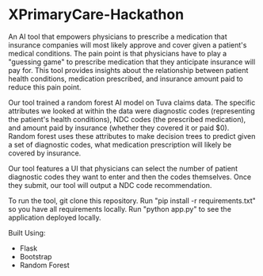 # XPrimaryCare-Hackathon
An AI tool that empowers physicians to prescribe a medication that insurance companies will most likely approve and cover given a patient's medical conditions. The pain point is that physicians have to play a "guessing game" to prescribe medication that they anticipate insurance will pay for. This tool provides insights about the relationship between patient health conditions, medication prescribed, and insurance amount paid to reduce this pain point.

Our tool trained a random forest AI model on Tuva claims data. The specific attributes we looked at within the data were diagnostic codes (representing the patient's health conditions), NDC codes (the prescribed medication), and amount paid by insurance (whether they covered it or paid $0). Random forest uses these attributes to make decision trees to predict given a set of diagnostic codes, what medication prescription will likely be covered by insurance.

Our tool features a UI that physicians can select the number of patient diagnostic codes they want to enter and then the codes themselves. Once they submit, our tool will output a NDC code recommendation.

To run the tool, git clone this repository. Run "pip install -r requirements.txt" so you have all requirements locally. Run "python app.py" to see the application deployed locally.

Built Using:
* Flask
* Bootstrap
* Random Forest
